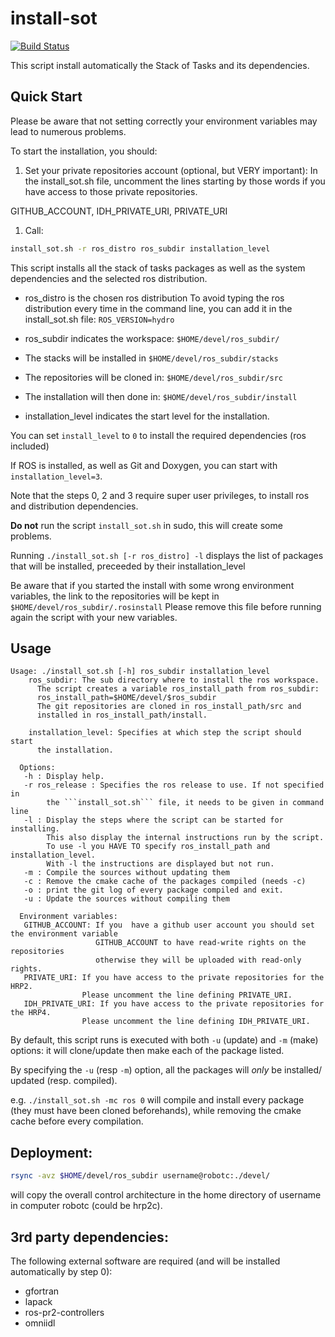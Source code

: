 install-sot
===========

[![Build Status](https://travis-ci.org/stack-of-tasks/install-sot.png?branch=master)](https://travis-ci.org/stack-of-tasks/install-sot)

This script install automatically the Stack of Tasks and its
dependencies.

Quick Start
-----------

Please be aware that not setting correctly your environment variables may lead to numerous problems.

To start the installation, you should:
 
 1. Set your private repositories account (optional, but VERY important):
 In the install_sot.sh file, uncomment the lines starting by those words if you 
  have access to those private repositories.

 GITHUB_ACCOUNT,
 IDH_PRIVATE_URI,
 PRIVATE_URI

 1. Call:

```sh
install_sot.sh -r ros_distro ros_subdir installation_level
```

This script installs all the stack of tasks packages as well as the system dependencies
and the selected ros distribution.

- ros_distro is the chosen ros distribution
To avoid typing the ros distribution every time in the command line, you 
can add it in the install_sot.sh file:
`ROS_VERSION=hydro`

- ros_subdir indicates the workspace: `$HOME/devel/ros_subdir/`
 - The stacks will be installed in `$HOME/devel/ros_subdir/stacks`
 - The repositories will be cloned in: `$HOME/devel/ros_subdir/src`
 - The installation will then done in: `$HOME/devel/ros_subdir/install`

- installation_level indicates the start level for the installation.

You can set `install_level` to `0` to install the required dependencies (ros included)

If ROS is installed, as well as Git and Doxygen, you can start with `installation_level=3`.

Note that the steps 0, 2 and 3 require super user privileges, to install ros and 
distribution dependencies.

**Do not** run the script `install_sot.sh` in sudo, this will create some problems.

Running `./install_sot.sh [-r ros_distro] -l` displays the list of packages 
that will be installed, preceeded by their installation_level


Be aware that if you started the install with some wrong environment variables, 
the link to the repositories will be kept in 
`$HOME/devel/ros_subdir/.rosinstall`
Please remove this file before running again the script with your new variables.

Usage
-----

```
Usage: ./install_sot.sh [-h] ros_subdir installation_level
    ros_subdir: The sub directory where to install the ros workspace.
      The script creates a variable ros_install_path from ros_subdir:
      ros_install_path=$HOME/devel/$ros_subdir
      The git repositories are cloned in ros_install_path/src and
      installed in ros_install_path/install.

    installation_level: Specifies at which step the script should start
      the installation.

  Options:
   -h : Display help.
   -r ros_release : Specifies the ros release to use. If not specified in 
        the ```install_sot.sh``` file, it needs to be given in command line
   -l : Display the steps where the script can be started for installing.
        This also display the internal instructions run by the script.
        To use -l you HAVE TO specify ros_install_path and installation_level.
        With -l the instructions are displayed but not run.
   -m : Compile the sources without updating them
   -c : Remove the cmake cache of the packages compiled (needs -c)
   -o : print the git log of every package compiled and exit.
   -u : Update the sources without compiling them
   
  Environment variables:
   GITHUB_ACCOUNT: If you  have a github user account you should set the environment variable
                   GITHUB_ACCOUNT to have read-write rights on the repositories 
                   otherwise they will be uploaded with read-only rights.
   PRIVATE_URI: If you have access to the private repositories for the HRP2.
                Please uncomment the line defining PRIVATE_URI.
   IDH_PRIVATE_URI: If you have access to the private repositories for the HRP4.
                Please uncomment the line defining IDH_PRIVATE_URI.
```

By default, this script runs is executed with both `-u` (update) and `-m` (make) 
options: it will clone/update then make each of the package listed.

By specifying the `-u` (resp `-m`) option, all the packages will *only* be installed/
updated (resp. compiled).

e.g.
```./install_sot.sh -mc ros 0```
will compile and install every package (they must have been cloned beforehands),
while removing the cmake cache before every compilation.

Deployment:
-----------

```sh
rsync -avz $HOME/devel/ros_subdir username@robotc:./devel/
```

will copy the overall control architecture in
the home directory of username in computer robotc (could be hrp2c).


3rd party dependencies:
-----------------------

The following external software are required (and will be installed
automatically by step 0):

 - gfortran
 - lapack
 - ros-pr2-controllers
 - omniidl
